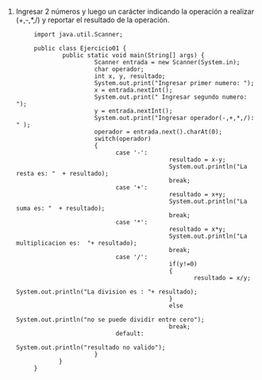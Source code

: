 1) Ingresar 2 números y luego un carácter indicando la operación a realizar (+,-,*,/) y reportar el resultado de la operación.
   
            import java.util.Scanner;

            public class Ejercicio01 {
                    public static void main(String[] args) {
                             Scanner entrada = new Scanner(System.in);
                             char operador;
                             int x, y, resultado;
                             System.out.print("Ingresar primer numero: ");
                             x = entrada.nextInt();
                             System.out.print(" Ingresar segundo numero: ");
                             y = entrada.nextInt();
                             System.out.print("Ingresar operador(-,+,*,/): " );
                             operador = entrada.next().charAt(0);
                             switch(operador)
                             {
                                   case '-':
                                                  resultado = x-y;
                                                  System.out.println("La resta es: "  + resultado);
                                                  break;
                                   case '+':
                                                  resultado = x+y;
                                                  System.out.println("La suma es: "  + resultado);
                                                  break;
                                   case '*':
                                                  resultado = x*y;
                                                  System.out.println("La multiplicacion es:  "+ resultado);
                                                  break;
                                   case '/':
                                                  if(y!=0)
                                                  {
                                                         resultado = x/y;
                                                         System.out.println("La division es : "+ resultado);
                                                  }
                                                  else
                                                        System.out.println("no se puede dividir entre cero");
                                                  break;
                                   default:
                                                  System.out.println("resultado no valido");
                             }
                   }
            }
            
